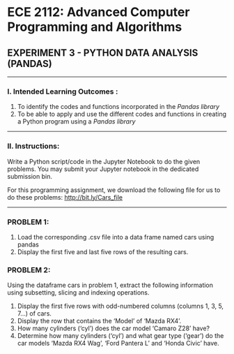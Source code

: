 # ECE 2112: Advanced Computer Programming and Algorithms 

## EXPERIMENT 3 - PYTHON DATA ANALYSIS (PANDAS)

---

### I. Intended Learning Outcomes :
1. To identify the codes and functions incorporated in the *Pandas library*
2. To be able to apply and use the different codes and functions in creating a Python program using a *Pandas library*

---

### II. Instructions:
Write a Python script/code in the Jupyter Notebook to do the given problems. You may submit your Jupyter notebook in the dedicated submission bin.

For this programming assignment, we download the following file for us to do these problems: http://bit.ly/Cars_file 

---

### PROBLEM 1:
1. Load the corresponding .csv file into a data frame named cars using pandas
2. Display the first five and last five rows of the resulting cars.

### PROBLEM 2:
Using the dataframe cars in problem 1, extract the following information using subsetting, slicing and indexing operations.
1. Display the first five rows with odd-numbered columns (columns 1, 3, 5, 7...) of cars.
2. Display the row that contains the ‘Model’ of ‘Mazda RX4’.
3. How many cylinders (‘cyl’) does the car model ‘Camaro Z28’ have?
4. Determine how many cylinders (‘cyl’) and what gear type (‘gear’) do the car models ‘Mazda RX4 Wag’, ‘Ford Pantera L’ and ‘Honda Civic’ have.



